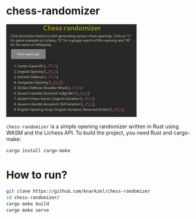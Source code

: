 # chess-randomizer

 <img src="chess-randomizer.webp" width="350">

`chess-randomizer` is a simple opening randomizer written in Rust using WASM and
the Lichess API. To build the project, you need Rust and cargo-make:

```bash
cargo install cargo-make
```

# How to run?

```bash
git clone https://github.com/knarkzel/chess-randomizer
cd chess-randomizer/
cargo make build
cargo make serve
```
